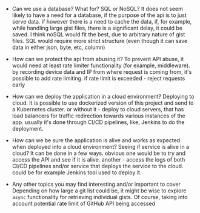 - Can we use a database? What for? SQL or NoSQL?
It does not seem likely to have a need for a database, if the purpose of the api is to just serve data.
if however there is a need to cache the data, if, for example, while handling large gist files, there is a significant delay, it could be saved.
I think noSQL would fit the best, due to arbitrary nature of gist files. SQL would require more strict structure (even though it can save data in either json, byte, etc, column)

- How can we protect the api from abusing it?
To prevent API abuse, it would need at least rate limiter functionality (for example, middleware).
by recording device data and IP from where request is coming from, it's possible to add rate limiting. if rate limit is exceeded - reject requests early

- How can we deploy the application in a cloud environment?
Deploying to cloud. It is possible to use dockerized version of this project and send to a Kubernetes cluster.
or without it - deploy to cloud servers, that has load balancers for traffic redirection towards various instances of the app.
usually it's done through CI/CD pipelines, like, Jenkins to do the deployment.

- How can we be sure the application is alive and works as expected when deployed into a cloud environment?
Seeing if service is alive in a cloud? It can be done in a few ways. 
obvious one would be to try and access the API and see if it is alive.
another - access the logs of both CI/CD pipelines and/or service that deploys the service to the cloud. could be for example Jenkins tool used to deploy it.


- Any other topics you may find interesting and/or important to cover
Depending on how large a git list could be, it might be wise to explore `async` functionality for retrieving individual gists.
Of course, taking into account potential rate limit of GitHub API being accessed